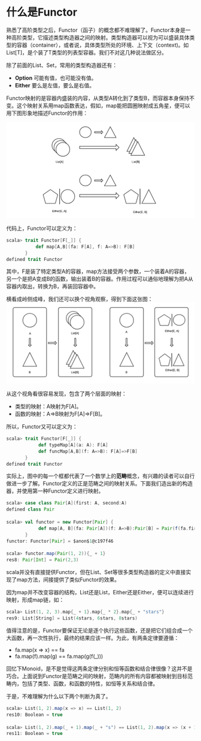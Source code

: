 # 什么是Functor

熟悉了高阶类型之后，Functor（函子）的概念都不难理解了。Functor本身是一种高阶类型，它描述类型构造器之间的映射。类型构造器可以视为可以盛装具体类型的容器（container），或者说，具体类型所处的环境、上下文（context)。如List[T]，是个装了T类型的列表型容器。我们不对这几种说法做区分。

除了前面的List、Set，常用的类型构造器还有：

* **Option** 可能有值，也可能没有值。
* **Either** 要么是左值，要么是右值。

Functor映射的是容器内盛装的内容，从类型A转化到了类型B，而容器本身保持不变。这个映射关系用map函数表达，假如，map能把圆圈映射成五角星，便可以用下图形象地描述Functor的作用：

![functor](../imgs/functor_1.png)

代码上，Functor可以定义为：
```scala
scala> trait Functor[F[_]] {
           def map[A,B](fa: F[A], f: A=>B): F[B]
       }
defined trait Functor
```
其中，F是装了特定类型A的容器，map方法接受两个参数，一个装着A的容器，另一个是把A变成B的函数，输出装着B的容器。作用过程可以通俗地理解为把A从容器内取出，转换为B，再装回容器中。

横看成岭侧成峰，我们还可以换个视角观察，得到下面这张图：
![functor](../imgs/functor_2.png)

从这个视角看很容易发现，包含了两个层面的映射：

* 类型的映射：A映射为F[A]。
* 函数的映射：A=>B映射为F[A]=>F[B]。

所以，Functor又可以定义为：
```scala
scala> trait Functor[F[_]] {
            def typeMap[A](a: A): F[A]
            def funcMap[A,B](f: A=>B): F[A]=>F[B]
       }
defined trait Functor
```
实际上，图中的每一个框都代表了一个数学上的**范畴**概念，有兴趣的读者可以自行做进一步了解。Functor定义的正是范畴之间的映射关系。下面我们造出新的构造器，并使用第一种Functor定义进行映射。

```scala
scala> case class Pair[A](first: A, second:A)
defined class Pair

scala> val functor = new Functor[Pair] {
            def map[A, B](fa: Pair[A])(f: A=>B):Pair[B] = Pair(f(fa.first), f(fa.second))
       }
functor: Functor[Pair] = $anon$1@c197f46

scala> functor.map(Pair(1, 2)){_ + 1}
res8: Pair[Int] = Pair(2,3)

```

scala并没有直接提供Functor，但在List、Set等很多类型构造器的定义中直接实现了map方法，间接提供了类似Functor的效果。

因为map并不改变容器的结构，List还是List，Either还是Either，便可以连续进行映射，形成map链，如：
```scala
scala> List(1, 2, 3).map{_ + 1}.map{_ * 2}.map{_ + "stars"}
res9: List[String] = List(4stars, 6stars, 8stars)
```

值得注意的是，Functor要保证无论是逐个执行这些函数，还是把它们组合成一个大函数，再一次性执行，最终的结果应该一样。为此，有两条定律要遵循：
* fa.map(x => x) == fa
* fa.map(f).map(g) == fa.map(g(f(_)))

回忆下Monoid，是不是觉得这两条定律分别和恒等函数和结合律很像？这并不是巧合。上面说到Functor是范畴之间的映射，范畴内的所有内容都被映射到目标范畴内，包括了类型、函数，和函数的特性，如恒等关系和结合律。

于是，不难理解为什么以下两个判断为真了。

```scala
scala> List(1, 2).map(x => x) == List(1, 2)
res10: Boolean = true

scala> List(1, 2).map(_ + 1).map(_ + "s") == List(1, 2).map(x => (x + 1) + "s")
res11: Boolean = true
```
